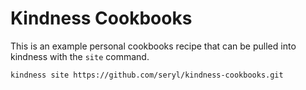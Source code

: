 # Kindness Cookbooks

This is an example personal cookbooks recipe that can be pulled into kindness with the `site` command.

    kindness site https://github.com/seryl/kindness-cookbooks.git

